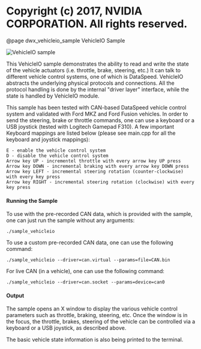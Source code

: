 # Copyright (c) 2017, NVIDIA CORPORATION.  All rights reserved.

@page dwx_vehicleio_sample  VehicleIO Sample

![VehicleIO sample](sample_vehicleio.png)

This VehicleIO sample demonstrates the ability to read and write the state of
the vehicle actuators (i.e. throttle, brake, steering, etc.) It can talk to
different vehicle control systems, one of which is DataSpeed. VehicleIO
abstracts the underlying physical protocols and connections. All the protocol
handling is done by the internal "driver layer" interface, while the state is
handled by VehicleIO module.

This sample has been tested with CAN-based DataSpeed vehicle control system and
validated with Ford MKZ and Ford Fusion vehicles. In order to send the
steering, brake or throttle commands, one can use a keyboard or a USB joystick
(tested with Logitech Gamepad F310). A few important Keyboard mappings are
listed below (please see main.cpp for all the keyboard and joystick mappings):

    E - enable the vehicle control system
    D - disable the vehicle control system
    Arrow key UP - incrementel throttle with every arrow key UP press
    Arrow key DOWN - incremental braking with every arrow key DOWN press
    Arrow key LEFT - incremental steering rotation (counter-clockwise) with every key press
    Arrow key RIGHT - incremental steering rotation (clockwise) with every key press

#### Running the Sample

To use with the pre-recorded CAN data, which is provided with the sample, one
can just run the sample without any arguments:

    ./sample_vehicleio

To use a custom pre-recorded CAN data, one can use the following command:

    ./sample_vehicleio --driver=can.virtual --params=file=CAN.bin

For live CAN (in a vehicle), one can use the following command:

    ./sample_vehicleio --driver=can.socket --params=device=can0

#### Output

The sample opens an X window to display the various vehicle control parameters
such as throttle, braking, steering, etc. Once the window is in the focus, the
throttle, brakes, steering of the vehicle can be controlled via a keyboard or a
USB joystick, as described above.

The basic vehicle state information is also being printed to the terminal.

